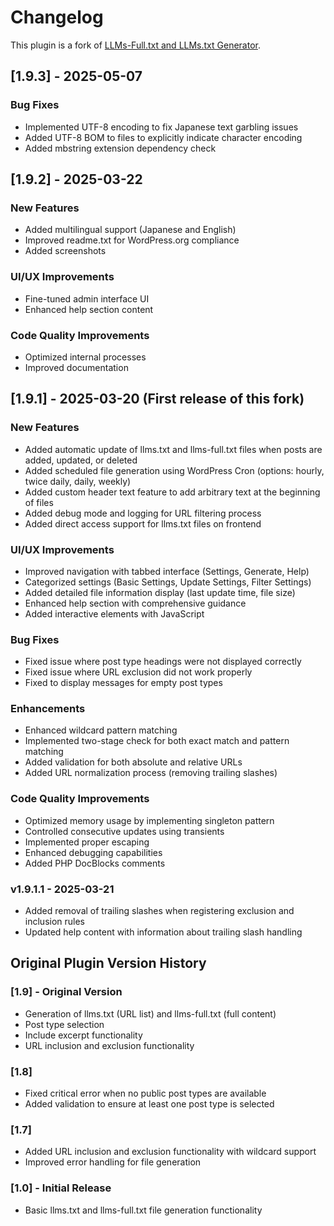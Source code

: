 # Changelog

This plugin is a fork of [LLMs-Full.txt and LLMs.txt Generator](https://wordpress.org/plugins/llms-full-txt-generator/).

## [1.9.3] - 2025-05-07

### Bug Fixes
- Implemented UTF-8 encoding to fix Japanese text garbling issues
- Added UTF-8 BOM to files to explicitly indicate character encoding
- Added mbstring extension dependency check

## [1.9.2] - 2025-03-22

### New Features
- Added multilingual support (Japanese and English)
- Improved readme.txt for WordPress.org compliance
- Added screenshots

### UI/UX Improvements
- Fine-tuned admin interface UI
- Enhanced help section content

### Code Quality Improvements
- Optimized internal processes
- Improved documentation

## [1.9.1] - 2025-03-20 (First release of this fork)

### New Features
- Added automatic update of llms.txt and llms-full.txt files when posts are added, updated, or deleted
- Added scheduled file generation using WordPress Cron (options: hourly, twice daily, daily, weekly)
- Added custom header text feature to add arbitrary text at the beginning of files
- Added debug mode and logging for URL filtering process
- Added direct access support for llms.txt files on frontend

### UI/UX Improvements
- Improved navigation with tabbed interface (Settings, Generate, Help)
- Categorized settings (Basic Settings, Update Settings, Filter Settings)
- Added detailed file information display (last update time, file size)
- Enhanced help section with comprehensive guidance
- Added interactive elements with JavaScript

### Bug Fixes
- Fixed issue where post type headings were not displayed correctly
- Fixed issue where URL exclusion did not work properly
- Fixed to display messages for empty post types

### Enhancements
- Enhanced wildcard pattern matching
- Implemented two-stage check for both exact match and pattern matching
- Added validation for both absolute and relative URLs
- Added URL normalization process (removing trailing slashes)

### Code Quality Improvements
- Optimized memory usage by implementing singleton pattern
- Controlled consecutive updates using transients
- Implemented proper escaping
- Enhanced debugging capabilities
- Added PHP DocBlocks comments

### v1.9.1.1 - 2025-03-21
- Added removal of trailing slashes when registering exclusion and inclusion rules
- Updated help content with information about trailing slash handling

## Original Plugin Version History

### [1.9] - Original Version
- Generation of llms.txt (URL list) and llms-full.txt (full content)
- Post type selection
- Include excerpt functionality
- URL inclusion and exclusion functionality

### [1.8]
- Fixed critical error when no public post types are available
- Added validation to ensure at least one post type is selected

### [1.7]
- Added URL inclusion and exclusion functionality with wildcard support
- Improved error handling for file generation

### [1.0] - Initial Release
- Basic llms.txt and llms-full.txt file generation functionality
